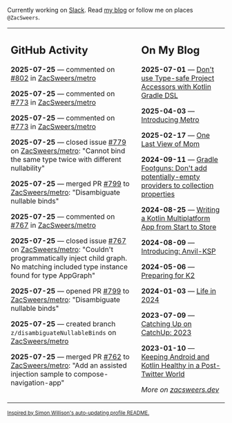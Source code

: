 Currently working on [Slack](https://slack.com/). Read [my blog](https://zacsweers.dev/) or follow me on places `@ZacSweers`.

<table><tr><td valign="top" width="60%">

## GitHub Activity
<!-- githubActivity starts -->
**2025-07-25** — commented on [#802](https://github.com/ZacSweers/metro/issues/802#issuecomment-3121040023) in [ZacSweers/metro](https://github.com/ZacSweers/metro)

**2025-07-25** — commented on [#773](https://github.com/ZacSweers/metro/issues/773#issuecomment-3120447887) in [ZacSweers/metro](https://github.com/ZacSweers/metro)

**2025-07-25** — commented on [#773](https://github.com/ZacSweers/metro/issues/773#issuecomment-3119921804) in [ZacSweers/metro](https://github.com/ZacSweers/metro)

**2025-07-25** — closed issue [#779](https://github.com/ZacSweers/metro/issues/779) on [ZacSweers/metro](https://github.com/ZacSweers/metro): "Cannot bind the same type twice with different nullability"

**2025-07-25** — merged PR [#799](https://github.com/ZacSweers/metro/pull/799) to [ZacSweers/metro](https://github.com/ZacSweers/metro): "Disambiguate nullable binds"

**2025-07-25** — commented on [#767](https://github.com/ZacSweers/metro/issues/767#issuecomment-3119864300) in [ZacSweers/metro](https://github.com/ZacSweers/metro)

**2025-07-25** — closed issue [#767](https://github.com/ZacSweers/metro/issues/767) on [ZacSweers/metro](https://github.com/ZacSweers/metro): "Couldn't programmatically inject child graph. No matching included type instance found for type AppGraph"

**2025-07-25** — opened PR [#799](https://github.com/ZacSweers/metro/pull/799) to [ZacSweers/metro](https://github.com/ZacSweers/metro): "Disambiguate nullable binds"

**2025-07-25** — created branch `z/disambiguateNullableBinds` on [ZacSweers/metro](https://github.com/ZacSweers/metro)

**2025-07-25** — merged PR [#762](https://github.com/ZacSweers/metro/pull/762) to [ZacSweers/metro](https://github.com/ZacSweers/metro): "Add an assisted injection sample to compose-navigation-app"
<!-- githubActivity ends -->
</td><td valign="top" width="40%">

## On My Blog
<!-- blog starts -->
**2025-07-01** — [Don't use Type-safe Project Accessors with Kotlin Gradle DSL](https://www.zacsweers.dev/dont-use-type-safe-project-accessors-with-kotlin-gradle-dsl/)

**2025-04-03** — [Introducing Metro](https://www.zacsweers.dev/introducing-metro/)

**2025-02-17** — [One Last View of Mom](https://www.zacsweers.dev/one-last-view-of-mom/)

**2024-09-11** — [Gradle Footguns: Don't add potentially-empty providers to collection properties](https://www.zacsweers.dev/gradle-footgun-adding-empty-providers-to-collection-properties/)

**2024-08-25** — [Writing a Kotlin Multiplatform App from Start to Store](https://www.zacsweers.dev/writing-a-kotlin-multiplatform-app-from-start-to-store/)

**2024-08-09** — [Introducing: Anvil-KSP](https://www.zacsweers.dev/introducing-anvil-ksp/)

**2024-05-06** — [Preparing for K2](https://www.zacsweers.dev/preparing-for-k2/)

**2024-01-03** — [Life in 2024](https://www.zacsweers.dev/life-in-2024/)

**2023-07-09** — [Catching Up on CatchUp: 2023](https://www.zacsweers.dev/catching-up-on-catchup-2023/)

**2023-01-10** — [Keeping Android and Kotlin Healthy in a Post-Twitter World](https://www.zacsweers.dev/keeping-android-healthy/)
<!-- blog ends -->
_More on [zacsweers.dev](https://zacsweers.dev/)_
</td></tr></table>

<sub><a href="https://simonwillison.net/2020/Jul/10/self-updating-profile-readme/">Inspired by Simon Willison's auto-updating profile README.</a></sub>